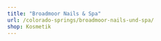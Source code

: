 ```yaml
---
title: "Broadmoor Nails & Spa"
url: /colorado-springs/broadmoor-nails-und-spa/
shop: Kosmetik
---
```


